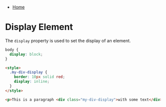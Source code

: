 - [Home](../README.md)    
# Display Element

The `display` property is used to set the display of an element.  

```css
body {
  display: block;
}
```  

```html
<style>
  .my-div-display {
    border: 10px solid red;
    display: inline;
  }
</style>

<p>This is a paragraph <div class="my-div-display">with some text</div> in it.</p>
```